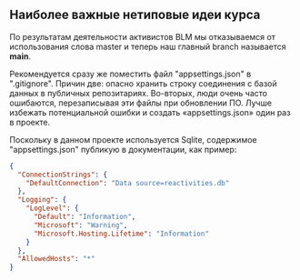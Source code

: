 ## Наиболее важные нетиповые идеи курса

По результатам деятельности активистов BLM мы отказываемся от использования слова master и теперь наш главный branch называется **main**.

Рекомендуется сразу же поместить файл "appsettings.json" в ".gitignore". Причин две: опасно хранить строку соединения с базой данных в публичных репозитариях. Во-вторых, люди очень часто ошибаются, перезаписывая эти файлы при обновлении ПО. Лучше избежать потенциальной ошибки и создать «appsettings.json» один раз в проекте.

Поскольку в данном проекте используется Sqlite, содержимое "appsettings.json" публикую в документации, как пример:

```json
{
  "ConnectionStrings": {
    "DefaultConnection": "Data source=reactivities.db"
  },
  "Logging": {
    "LogLevel": {
      "Default": "Information",
      "Microsoft": "Warning",
      "Microsoft.Hosting.Lifetime": "Information"
    }
  },
  "AllowedHosts": "*"
}
```

